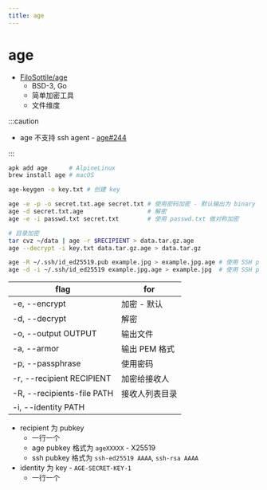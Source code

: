 ```yaml
---
title: age
---
```


# age

- [FiloSottile/age](https://github.com/FiloSottile/age)
  - BSD-3, Go
  - 简单加密工具
  - 文件维度

:::caution

- age 不支持 ssh agent - [age#244](https://github.com/FiloSottile/age/discussions/244)

:::

```bash
apk add age      # AlpineLinux
brew install age # macOS

age-keygen -o key.txt # 创建 key

age -e -p -o secret.txt.age secret.txt # 使用密码加密 - 默认输出为 binary 除非 -a,--armor
age -d secret.txt.age                  # 解密
age -e -i passwd.txt secret.txt        # 使用 passwd.txt 做对称加密

# 目录加密
tar cvz ~/data | age -r $RECIPIENT > data.tar.gz.age
age --decrypt -i key.txt data.tar.gz.age > data.tar.gz

age -R ~/.ssh/id_ed25519.pub example.jpg > example.jpg.age # 使用 SSH pubkey 加密
age -d -i ~/.ssh/id_ed25519 example.jpg.age > example.jpg  # 使用 SSH private key 解密
```



| flag                       | for            |
| -------------------------- | -------------- |
| -e, --encrypt              | 加密 - 默认    |
| -d, --decrypt              | 解密           |
| -o, --output OUTPUT        | 输出文件       |
| -a, --armor                | 输出 PEM 格式  |
| -p, --passphrase           | 使用密码       |
| -r, --recipient RECIPIENT  | 加密给接收人   |
| -R, --recipients-file PATH | 接收人列表目录 |
| -i, --identity PATH        |                |

- recipient 为 pubkey
  - 一行一个
  - age pubkey 格式为 `ageXXXXX` - X25519
  - ssh pubkey 格式为 `ssh-ed25519 AAAA`, `ssh-rsa AAAA`
- identity 为 key - `AGE-SECRET-KEY-1`
  - 一行一个
